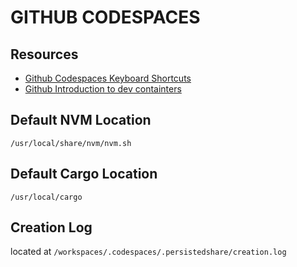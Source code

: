 # GITHUB CODESPACES

## Resources

- [Github Codespaces Keyboard Shortcuts](https://docs.github.com/en/get-started/using-github/keyboard-shortcuts)
- [Github Introduction to dev containters](https://docs.github.com/en/codespaces/setting-up-your-project-for-codespaces/introduction-to-dev-containers)

## Default NVM Location

`/usr/local/share/nvm/nvm.sh`

## Default Cargo Location

`/usr/local/cargo`

## Creation Log

located at `/workspaces/.codespaces/.persistedshare/creation.log`
